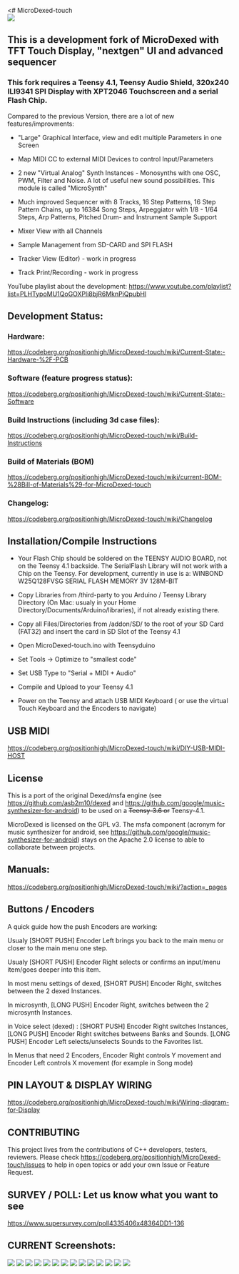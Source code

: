 <# MicroDexed-touch
<br>
<img src="https://codeberg.org/positionhigh/MicroDexed-touch/raw/branch/main/doc/teaser.png" >
<br>

## This is a development fork of MicroDexed with TFT Touch Display, "nextgen" UI and advanced sequencer

### This fork requires a Teensy 4.1,  Teensy Audio Shield, 320x240 ILI9341 SPI Display with XPT2046 Touchscreen and a serial Flash Chip.

Compared to the previous Version, there are a lot of new features/improvments:

* "Large" Graphical Interface, view and edit multiple Parameters in one Screen

* Map MIDI CC to external MIDI Devices to control Input/Parameters

* 2 new "Virtual Analog" Synth Instances -  Monosynths with one OSC, PWM, Filter and Noise. A lot of useful new sound possibilities. This module is called "MicroSynth"

* Much improved Sequencer with 8 Tracks, 16 Step Patterns, 16 Step Pattern Chains, up to 16384 Song Steps, Arpeggiator with 1/8 - 1/64 Steps, Arp Patterns, Pitched Drum- and Instrument Sample Support

* Mixer View with all Channels

* Sample Management from SD-CARD and SPI FLASH

* Tracker View (Editor) - work in progress

* Track Print/Recording - work in progress

YouTube playlist about the development:
https://www.youtube.com/playlist?list=PLHTypoMU1QoGOXPli8bjR6MknPiQpubHl

## Development Status:

### Hardware:
https://codeberg.org/positionhigh/MicroDexed-touch/wiki/Current-State:-Hardware-%2F-PCB

### Software (feature progress status):
https://codeberg.org/positionhigh/MicroDexed-touch/wiki/Current-State:-Software

### Build Instructions (including 3d case files):
https://codeberg.org/positionhigh/MicroDexed-touch/wiki/Build-Instructions

### Build of Materials (BOM)
https://codeberg.org/positionhigh/MicroDexed-touch/wiki/current-BOM-%28Bill-of-Materials%29-for-MicroDexed-touch

### Changelog:
https://codeberg.org/positionhigh/MicroDexed-touch/wiki/Changelog

## Installation/Compile Instructions

* Your Flash Chip should be soldered on the TEENSY AUDIO BOARD, not on the Teensy 4.1 backside. The SerialFlash Library will not work with a Chip on the Teensy. For development, currently in use is a:
WINBOND W25Q128FVSG SERIAL FLASH MEMORY 3V 128M-BIT

* Copy Libraries from /third-party to you Arduino / Teensy Library Directory (On Mac: usualy in your Home Directory/Documents/Arduino/libraries), if not already existing there.

* Copy all Files/Directories from /addon/SD/ to the root of your SD Card (FAT32) and insert the card in SD Slot of the Teensy 4.1

* Open MicroDexed-touch.ino with Teensyduino

* Set Tools -> Optimize to "smallest code"

* Set USB Type to "Serial + MIDI + Audio"

* Compile and Upload to your Teensy 4.1

* Power on the Teensy and attach USB MIDI Keyboard ( or use the virtual Touch Keyboard and the Encoders to navigate)

## USB MIDI
https://codeberg.org/positionhigh/MicroDexed-touch/wiki/DIY-USB-MIDI-HOST

## License

This is a port of the original Dexed/msfa engine (see https://github.com/asb2m10/dexed and https://github.com/google/music-synthesizer-for-android) to be used on a ~~Teensy-3.6 or~~ Teensy-4.1.

MicroDexed is licensed on the GPL v3. The msfa component (acronym for music synthesizer for android, see https://github.com/google/music-synthesizer-for-android) stays on the Apache 2.0 license to able to collaborate between projects.

## Manuals:

https://codeberg.org/positionhigh/MicroDexed-touch/wiki/?action=_pages

## Buttons / Encoders

A quick guide how the push Encoders are working:

Usualy [SHORT PUSH] Encoder Left brings you back to the main menu or closer to the main menu one step.

Usualy [SHORT PUSH] Encoder Right selects or confirms an input/menu item/goes deeper into this item.

In most menu settings of dexed, [SHORT PUSH] Encoder Right, switches between the 2 dexed Instances.

In microsynth, [LONG PUSH] Encoder Right, switches between the 2 microsynth Instances.

in Voice select (dexed) : [SHORT PUSH] Encoder Right switches Instances, [LONG PUSH] Encoder Right switches betweens Banks and Sounds. [LONG PUSH] Encoder Left selects/unselects Sounds to the Favorites list.

In Menus that need 2 Encoders, Encoder Right controls Y movement and Encoder Left controls X movement
(for example in Song mode)

## PIN LAYOUT & DISPLAY WIRING

https://codeberg.org/positionhigh/MicroDexed-touch/wiki/Wiring-diagram-for-Display

## CONTRIBUTING

This project lives from the contributions of C++ developers, testers, reviewers. Please check https://codeberg.org/positionhigh/MicroDexed-touch/issues to help in open topics or add your own Issue or Feature Request.

## SURVEY / POLL: Let us know what you want to see
https://www.supersurvey.com/poll4335406x48364DD1-136

## CURRENT Screenshots:

<img src="https://codeberg.org/positionhigh/MicroDexed-touch/raw/branch/main/addon/microDexedRemoteConsole/Screenshots/microdexed-002771.png" >
<img src="https://codeberg.org/positionhigh/MicroDexed-touch/raw/branch/main/addon/microDexedRemoteConsole/Screenshots/microdexed-002496.png" >
<img src="https://codeberg.org/positionhigh/MicroDexed-touch/raw/branch/main/addon/microDexedRemoteConsole/Screenshots/microdexed-004831.png" >
<img src="https://codeberg.org/positionhigh/MicroDexed-touch/raw/branch/main/addon/microDexedRemoteConsole/Screenshots/microdexed-004427.png" >
<img src="https://codeberg.org/positionhigh/MicroDexed-touch/raw/branch/main/addon/microDexedRemoteConsole/Screenshots/microdexed-003657.png" >
<img src="https://codeberg.org/positionhigh/MicroDexed-touch/raw/branch/main/addon/microDexedRemoteConsole/Screenshots/microdexed-000674.png" >
<img src="https://codeberg.org/positionhigh/MicroDexed-touch/raw/branch/main/addon/microDexedRemoteConsole/Screenshots/microdexed-008906.png" >
<img src="https://codeberg.org/positionhigh/MicroDexed-touch/raw/branch/main/addon/microDexedRemoteConsole/Screenshots/microdexed-008295.png" >
<img src="https://codeberg.org/positionhigh/MicroDexed-touch/raw/branch/main/addon/microDexedRemoteConsole/Screenshots/microdexed-007285.png" >
<img src="https://codeberg.org/positionhigh/MicroDexed-touch/raw/branch/main/addon/microDexedRemoteConsole/Screenshots/microdexed-006607.png" >
<img src="https://codeberg.org/positionhigh/MicroDexed-touch/raw/branch/main/addon/microDexedRemoteConsole/Screenshots/microdexed-006217.png" >
<img src="https://codeberg.org/positionhigh/MicroDexed-touch/raw/branch/main/addon/microDexedRemoteConsole/Screenshots/microdexed-005944.png" >
<img src="https://codeberg.org/positionhigh/MicroDexed-touch/raw/branch/main/addon/microDexedRemoteConsole/Screenshots/microdexed-004923.png" >
<img src="https://codeberg.org/positionhigh/MicroDexed-touch/raw/branch/main/addon/microDexedRemoteConsole/Screenshots/microdexed-004020.png" >

